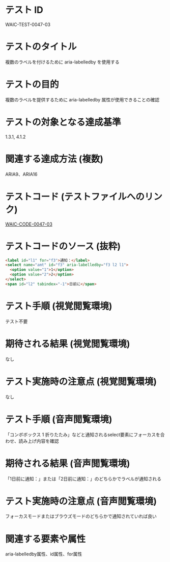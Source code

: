# テスト ID

WAIC-TEST-0047-03

# テストのタイトル

複数のラベルを付けるために aria-labelledby を使用する

# テストの目的

複数のラベルを提供するために aria-labelledby 属性が使用できることの確認

# テストの対象となる達成基準

1.3.1, 4.1.2

# 関連する達成方法 (複数)

ARIA9、ARIA16

# テストコード (テストファイルへのリンク)

[WAIC-CODE-0047-03](https://waic.github.io/as_test/WAIC-CODE/WAIC-CODE-0047-03.html)

# テストコードのソース (抜粋)

```HTML
<label id="l1" for="f3">通知：</label>
<select name="amt" id="f3" aria-labelledby="f3 l2 l1">
  <option value="1">1</option>
  <option value="2">2</option>
</select>
<span id="l2" tabindex="-1">日前に</span>
```

# テスト手順 (視覚閲覧環境)

テスト不要

# 期待される結果 (視覚閲覧環境)

なし

# テスト実施時の注意点 (視覚閲覧環境)

なし

# テスト手順 (音声閲覧環境)

「コンボボックス 1 折りたたみ」などと通知されるselect要素にフォーカスを合わせ、読み上げ内容を確認

# 期待される結果 (音声閲覧環境)

「1日前に通知：」または「2日前に通知：」のどちらかでラベルが通知される

# テスト実施時の注意点 (音声閲覧環境)

フォーカスモードまたはブラウズモードのどちらかで通知されていれば良い

# 関連する要素や属性

aria-labelledby属性、id属性、for属性
